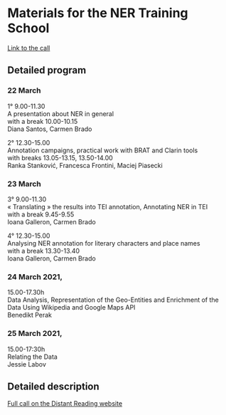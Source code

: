 # Materials for the NER Training School
[Link to the call](https://www.distant-reading.net/calls/call-ner-geo-tagging-ts/)

## Detailed program
### 22 March
1° 9.00-11.30  
A presentation about NER in general  
with a break 10.00-10.15  
Diana Santos, Carmen Brado

2° 12.30-15.00  
Annotation campaigns, practical work with BRAT and Clarin tools  
with breaks 13.05-13.15, 13.50-14.00  
Ranka Stanković, Francesca Frontini, Maciej Piasecki

### 23 March
3° 9.00-11.30  
« Translating » the results into TEI annotation, Annotating NER in TEI  
with a break 9.45-9.55  
Ioana Galleron, Carmen Brado

4° 12.30-15.00  
Analysing NER annotation for literary characters and place names  
with a break 13.30-13.40  
Ioana Galleron, Carmen Brado

### 24 March 2021, 
15.00-17.30h  
Data Analysis, Representation of the Geo-Entities and Enrichment of the Data Using Wikipedia and Google Maps API  
Benedikt Perak

### 25 March 2021,  
15.00-17:30h  
Relating the Data  
Jessie Labov

## Detailed description
[Full call on the Distant Reading website](https://www.distant-reading.net/calls/call-ner-geo-tagging-ts/)
